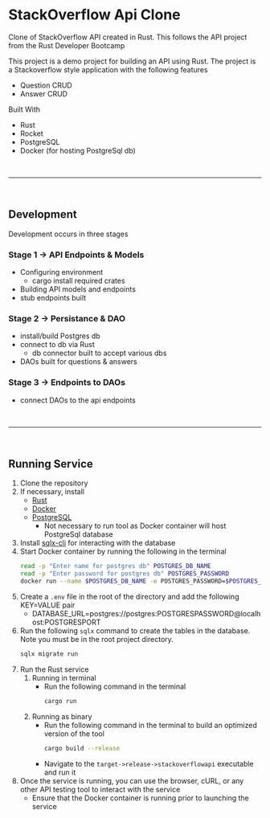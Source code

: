 # StackOverflow Api Clone
Clone of StackOverflow API created in Rust. This follows the API project from the Rust Developer Bootcamp

This project is a demo project for building an API using Rust. The project is a Stackoverflow style application with the following features
- Question CRUD
- Answer CRUD

Built With
- Rust
- Rocket
- PostgreSQL
- Docker (for hosting PostgreSql db)

<br><hr><br>

## Development
Development occurs in three stages

### Stage 1 -> API Endpoints & Models
- Configuring environment
    - cargo install required crates
- Building API models and endpoints
- stub endpoints built

### Stage 2 -> Persistance & DAO
- install/build Postgres db
- connect to db via Rust
    - db connector built to accept various dbs
- DAOs built for questions & answers

### Stage 3 -> Endpoints to DAOs
- connect DAOs to the api endpoints

<br><hr><br>

## Running Service
1. Clone the repository
1. If necessary, install
    - [Rust](https://www.rust-lang.org/tools/install)
    - [Docker](https://docs.docker.com/engine/install/)
    - [PostgreSQL](https://www.postgresql.org/download/)
        - Not necessary to run tool as Docker container will host PostgreSql database
1. Install [sqlx-cli](https://github.com/launchbadge/sqlx/tree/main/sqlx-cli) for interacting with the database
1. Start Docker container by running the following in the terminal
    ```bash
    read -p "Enter name for postgres db" POSTGRES_DB_NAME
    read -p "Enter password for postgres db" POSTGRES_PASSWORD
    docker run --name $POSTGRES_DB_NAME -e POSTGRES_PASSWORD=$POSTGRES_PASSWORD -p 5432:5432 -d postgres
    ```
1. Create a `.env` file in the root of the directory and add the following KEY=VALUE pair
    - DATABASE_URL=postgres://postgres:POSTGRESPASSWORD@localhost:POSTGRESPORT
1. Run the following `sqlx` command to create the tables in the database. Note you must be in the root project directory.
    ```bash
    sqlx migrate run
    ```
1. Run the Rust service
    1. Running in terminal
        - Run the following command in the terminal
            ```bash
            cargo run
            ```
    1. Running as binary
        - Run the following command in the terminal to build an optimized version of the tool
            ```bash
            cargo build --release
            ```
        - Navigate to the `target->release->stackoverflowapi` executable and run it
1. Once the service is running, you can use the browser, cURL, or any other API testing tool to interact with the service
    - Ensure that the Docker container is running prior to launching the service